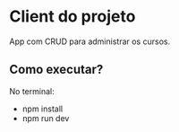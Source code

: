 
# Client do projeto

App com CRUD para administrar os cursos.

## Como executar?
No terminal:
- npm install
- npm run dev